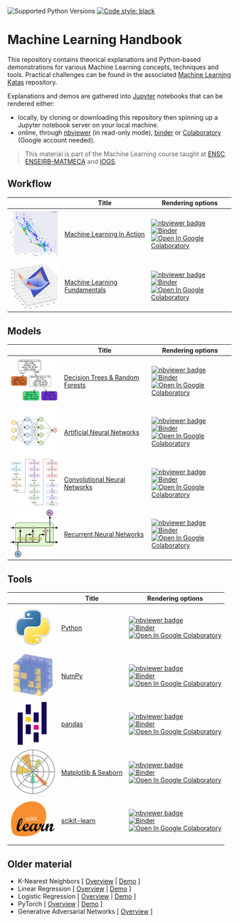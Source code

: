 ![Supported Python Versions](https://img.shields.io/badge/Python->=3.6-blue.svg?logo=python&logoColor=white)
[![Code style: black](https://img.shields.io/badge/code%20style-black-000000.svg)](https://github.com/psf/black)


# Machine Learning Handbook

This repository contains theorical explanations and Python-based demonstrations for various Machine Learning concepts, techniques and tools. Practical challenges can be found in the associated [Machine Learning Katas](https://github.com/bpesquet/machine-learning-katas) repository.

 Explanations and demos are gathered into [Jupyter](https://jupyter.org/) notebooks that can be rendered either:

- locally, by cloning or downloading this repository then spinning up a Jupyter notebook server on your local machine.
- online, through [nbviewer](https://nbviewer.jupyter.org) (in read-only mode), [binder](https://mybinder.org) or [Colaboratory](https://colab.research.google.com) (Google account needed).

> This material is part of the Machine Learning course taught at [ENSC](https://ensc.bordeaux-inp.fr). [ENSEIRB-MATMECA](https://enseirb-matmeca.bordeaux-inp.fr) and [IOGS](https://www.institutoptique.fr).

## Workflow

||Title|Rendering options|
|-|-|-|
|![](thumbnails/ml_in_action.png)|[Machine Learning In Action](notebooks/workflow/machine_learning_in_action.ipynb)|[![nbviewer badge](https://raw.githubusercontent.com/jupyter/design/master/logos/Badges/nbviewer_badge.svg)](https://nbviewer.jupyter.org/github/bpesquet/machine-learning-handbook/blob/master/notebooks/workflow/machine_learning_in_action.ipynb)<br>[![Binder](https://mybinder.org/badge_logo.svg)](https://mybinder.org/v2/gh/bpesquet/machine-learning-handbook/master?filepath=notebooks/workflow/machine_learning_in_action.ipynb)<br>[![Open In Google Colaboratory](https://colab.research.google.com/assets/colab-badge.svg)](https://colab.research.google.com/github/bpesquet/machine-learning-handbook/blob/master/notebooks/workflow/machine_learning_in_action.ipynb)|
|![](thumbnails/ml_fundamentals.png)|[Machine Learning Fundamentals](notebooks/workflow/machine_learning_fundamentals.ipynb)|[![nbviewer badge](https://raw.githubusercontent.com/jupyter/design/master/logos/Badges/nbviewer_badge.svg)](https://nbviewer.jupyter.org/github/bpesquet/machine-learning-handbook/blob/master/notebooks/workflow/machine_learning_fundamentals.ipynb)<br>[![Binder](https://mybinder.org/badge_logo.svg)](https://mybinder.org/v2/gh/bpesquet/machine-learning-handbook/master?filepath=notebooks/workflow/machine_learning_fundamentals.ipynb)<br>[![Open In Google Colaboratory](https://colab.research.google.com/assets/colab-badge.svg)](https://colab.research.google.com/github/bpesquet/machine-learning-handbook/blob/master/notebooks/workflow/machine_learning_fundamentals.ipynb)|

## Models

||Title|Rendering options|
|-|-|-|
|![](thumbnails/dt_rf.png)|[Decision Trees & Random Forests](notebooks/models/decision_trees_and_random_forests.ipynb)|[![nbviewer badge](https://raw.githubusercontent.com/jupyter/design/master/logos/Badges/nbviewer_badge.svg)](https://nbviewer.jupyter.org/github/bpesquet/machine-learning-handbook/blob/master/notebooks/models/decision_trees_and_random_forests.ipynb)<br>[![Binder](https://mybinder.org/badge_logo.svg)](https://mybinder.org/v2/gh/bpesquet/machine-learning-handbook/master?filepath=notebooks/models/decision_trees_and_random_forests.ipynb)<br>[![Open In Google Colaboratory](https://colab.research.google.com/assets/colab-badge.svg)](https://colab.research.google.com/github/bpesquet/machine-learning-handbook/blob/master/notebooks/models/decision_trees_and_random_forests.ipynb)|
|![](thumbnails/neural_networks.png)|[Artificial Neural Networks](notebooks/models/artificial_neural_networks.ipynb)|[![nbviewer badge](https://raw.githubusercontent.com/jupyter/design/master/logos/Badges/nbviewer_badge.svg)](https://nbviewer.jupyter.org/github/bpesquet/machine-learning-handbook/blob/master/notebooks/models/artificial_neural_networks.ipynb)<br>[![Binder](https://mybinder.org/badge_logo.svg)](https://mybinder.org/v2/gh/bpesquet/machine-learning-handbook/master?filepath=notebooks/models/artificial_neural_networks.ipynb)<br>[![Open In Google Colaboratory](https://colab.research.google.com/assets/colab-badge.svg)](https://colab.research.google.com/github/bpesquet/machine-learning-handbook/blob/master/notebooks/models/artificial_neural_networks.ipynb)|
|![](thumbnails/cnn.png)|[Convolutional Neural Networks](notebooks/models/convolutional_neural_networks.ipynb)|[![nbviewer badge](https://raw.githubusercontent.com/jupyter/design/master/logos/Badges/nbviewer_badge.svg)](https://nbviewer.jupyter.org/github/bpesquet/machine-learning-handbook/blob/master/notebooks/models/convolutional_neural_networks.ipynb)<br>[![Binder](https://mybinder.org/badge_logo.svg)](https://mybinder.org/v2/gh/bpesquet/machine-learning-handbook/master?filepath=notebooks/models/convolutional_neural_networks.ipynb)<br>[![Open In Google Colaboratory](https://colab.research.google.com/assets/colab-badge.svg)](https://colab.research.google.com/github/bpesquet/machine-learning-handbook/blob/master/notebooks/models/convolutional_neural_networks.ipynb)|
|![](thumbnails/rnn.png)|[Recurrent Neural Networks](notebooks/models/recurrent_neural_networks.ipynb)|[![nbviewer badge](https://raw.githubusercontent.com/jupyter/design/master/logos/Badges/nbviewer_badge.svg)](https://nbviewer.jupyter.org/github/bpesquet/machine-learning-handbook/blob/master/notebooks/models/recurrent_neural_networks.ipynb)<br>[![Binder](https://mybinder.org/badge_logo.svg)](https://mybinder.org/v2/gh/bpesquet/machine-learning-handbook/master?filepath=notebooks/models/recurrent_neural_networks.ipynb)<br>[![Open In Google Colaboratory](https://colab.research.google.com/assets/colab-badge.svg)](https://colab.research.google.com/github/bpesquet/machine-learning-handbook/blob/master/notebooks/models/recurrent_neural_networks.ipynb)|

## Tools

||Title|Rendering options|
|-|-|-|
|![](thumbnails/python.png)|[Python](notebooks/tools/python.ipynb)|[![nbviewer badge](https://raw.githubusercontent.com/jupyter/design/master/logos/Badges/nbviewer_badge.svg)](https://nbviewer.jupyter.org/github/bpesquet/machine-learning-handbook/blob/master/notebooks/tools/python.ipynb)<br>[![Binder](https://mybinder.org/badge_logo.svg)](https://mybinder.org/v2/gh/bpesquet/machine-learning-handbook/master?filepath=notebooks/tools/python.ipynb)<br>[![Open In Google Colaboratory](https://colab.research.google.com/assets/colab-badge.svg)](https://colab.research.google.com/github/bpesquet/machine-learning-handbook/blob/master/notebooks/tools/python.ipynb)|
|![](thumbnails/numpy.png)|[NumPy](notebooks/tools/numpy.ipynb)|[![nbviewer badge](https://raw.githubusercontent.com/jupyter/design/master/logos/Badges/nbviewer_badge.svg)](https://nbviewer.jupyter.org/github/bpesquet/machine-learning-handbook/blob/master/notebooks/tools/numpy.ipynb)<br>[![Binder](https://mybinder.org/badge_logo.svg)](https://mybinder.org/v2/gh/bpesquet/machine-learning-handbook/master?filepath=notebooks/tools/numpy.ipynb)<br>[![Open In Google Colaboratory](https://colab.research.google.com/assets/colab-badge.svg)](https://colab.research.google.com/github/bpesquet/machine-learning-handbook/blob/master/notebooks/tools/numpy.ipynb)|
|![](thumbnails/pandas.png)|[pandas](notebooks/tools/pandas.ipynb)|[![nbviewer badge](https://raw.githubusercontent.com/jupyter/design/master/logos/Badges/nbviewer_badge.svg)](https://nbviewer.jupyter.org/github/bpesquet/machine-learning-handbook/blob/master/notebooks/tools/pandas.ipynb)<br>[![Binder](https://mybinder.org/badge_logo.svg)](https://mybinder.org/v2/gh/bpesquet/machine-learning-handbook/master?filepath=notebooks/tools/pandas.ipynb)<br>[![Open In Google Colaboratory](https://colab.research.google.com/assets/colab-badge.svg)](https://colab.research.google.com/github/bpesquet/machine-learning-handbook/blob/master/notebooks/tools/pandas.ipynb)|
|![](thumbnails/matplotlib.png)|[Matplotlib & Seaborn](notebooks/tools/matplotlib.ipynb)|[![nbviewer badge](https://raw.githubusercontent.com/jupyter/design/master/logos/Badges/nbviewer_badge.svg)](https://nbviewer.jupyter.org/github/bpesquet/machine-learning-handbook/blob/master/notebooks/tools/matplotlib.ipynb)<br>[![Binder](https://mybinder.org/badge_logo.svg)](https://mybinder.org/v2/gh/bpesquet/machine-learning-handbook/master?filepath=notebooks/tools/matplotlib.ipynb)<br>[![Open In Google Colaboratory](https://colab.research.google.com/assets/colab-badge.svg)](https://colab.research.google.com/github/bpesquet/machine-learning-handbook/blob/master/notebooks/tools/matplotlib.ipynb)|
|![](thumbnails/scikit-learn.png)|[scikit-learn](notebooks/tools/scikit-learn.ipynb)|[![nbviewer badge](https://raw.githubusercontent.com/jupyter/design/master/logos/Badges/nbviewer_badge.svg)](https://nbviewer.jupyter.org/github/bpesquet/machine-learning-handbook/blob/master/notebooks/tools/scikit-learn.ipynb)<br>[![Binder](https://mybinder.org/badge_logo.svg)](https://mybinder.org/v2/gh/bpesquet/machine-learning-handbook/master?filepath=notebooks/tools/scikit-learn.ipynb)<br>[![Open In Google Colaboratory](https://colab.research.google.com/assets/colab-badge.svg)](https://colab.research.google.com/github/bpesquet/machine-learning-handbook/blob/master/notebooks/tools/scikit-learn.ipynb)|

## Older material

- K-Nearest Neighbors [ [Overview](https://www.bpesquet.fr/en/slides/ai/k-nearest-neighbors/) | [Demo](notebooks/models/knn.ipynb) ]
- Linear Regression [ [Overview](https://www.bpesquet.fr/en/slides/ai/linear-regression/) | [Demo](https://playground.tensorflow.org/#activation=tanh&batchSize=10&dataset=circle&regDataset=reg-plane&learningRate=0.03&regularizationRate=0&noise=25&networkShape=&seed=0.27079&showTestData=false&discretize=false&percTrainData=50&x=true&y=true&xTimesY=false&xSquared=false&ySquared=false&cosX=false&sinX=false&cosY=false&sinY=false&collectStats=false&problem=regression&initZero=false&hideText=false&showTestData_hide=false&activation_hide=true&noise_hide=false&discretize_hide=true&dataset_hide=true&batchSize_hide=true&percTrainData_hide=true&numHiddenLayers_hide=true&problem_hide=true) ]
- Logistic Regression [ [Overview](https://www.bpesquet.fr/en/slides/ai/logistic-regression/) | [Demo](https://playground.tensorflow.org/#activation=sigmoid&batchSize=10&dataset=gauss&regDataset=reg-plane&learningRate=0.03&regularizationRate=0&noise=0&networkShape=&seed=0.61489&showTestData=false&discretize=false&percTrainData=50&x=true&y=true&xTimesY=false&xSquared=false&ySquared=false&cosX=false&sinX=false&cosY=false&sinY=false&collectStats=false&problem=classification&initZero=false&hideText=false&numHiddenLayers_hide=true&percTrainData_hide=true&discretize_hide=true&problem_hide=true&activation_hide=true) ]
- PyTorch [ [Overview](https://www.bpesquet.fr/en/slides/ai/pytorch/) | [Demo](notebooks/tools/pytorch.ipynb) ]
- Generative Adversarial Networks [ [Overview](https://www.bpesquet.fr/en/slides/ai/generative-deep-learning/) ]
